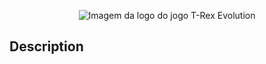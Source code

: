 <p align="center"><img src="src/Readme/logo_fundo.jpg" alt="Imagem da logo do jogo T-Rex Evolution"></p>

## Description
